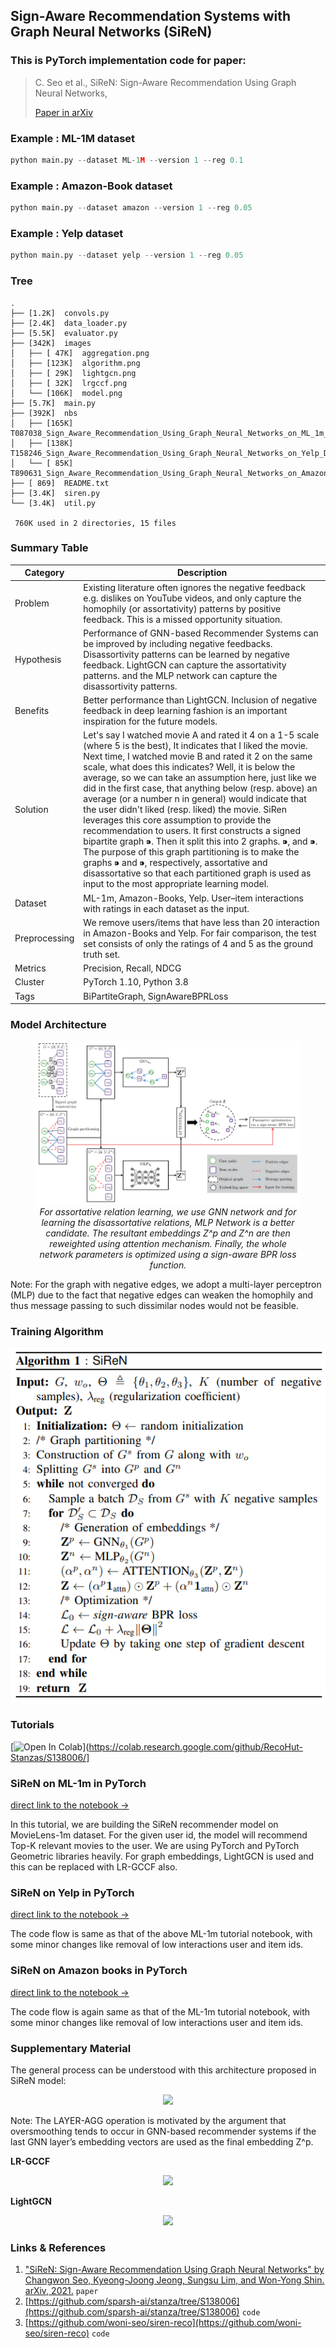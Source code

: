 ## Sign-Aware Recommendation Systems with Graph Neural Networks (SiReN)

### This is PyTorch implementation code for paper:

> C. Seo et al., SiReN: Sign-Aware Recommendation Using Graph Neural Networks, 
>
> [Paper in arXiv](https://arxiv.org/abs/2108.08735)


### Example : ML-1M dataset

```python
python main.py --dataset ML-1M --version 1 --reg 0.1
```

### Example : Amazon-Book dataset

```python
python main.py --dataset amazon --version 1 --reg 0.05
```

### Example : Yelp dataset

```python
python main.py --dataset yelp --version 1 --reg 0.05
```

### Tree
```
.
├── [1.2K]  convols.py
├── [2.4K]  data_loader.py
├── [5.5K]  evaluator.py
├── [342K]  images
│   ├── [ 47K]  aggregation.png
│   ├── [123K]  algorithm.png
│   ├── [ 29K]  lightgcn.png
│   ├── [ 32K]  lrgccf.png
│   └── [106K]  model.png
├── [5.7K]  main.py
├── [392K]  nbs
│   ├── [165K]  T087038_Sign_Aware_Recommendation_Using_Graph_Neural_Networks_on_ML_1m_Dataset_in_PyTorch.ipynb
│   ├── [138K]  T158246_Sign_Aware_Recommendation_Using_Graph_Neural_Networks_on_Yelp_Dataset_in_PyTorch.ipynb
│   └── [ 85K]  T890631_Sign_Aware_Recommendation_Using_Graph_Neural_Networks_on_Amazon_Books_Dataset_in_PyTorch.ipynb
├── [ 869]  README.txt
├── [3.4K]  siren.py
└── [3.4K]  util.py

 760K used in 2 directories, 15 files
```

### Summary Table
| Category | Description |
| --- | --- |
| Problem | Existing literature often ignores the negative feedback e.g. dislikes on YouTube videos, and only capture the homophily (or assortativity) patterns by positive feedback. This is a missed opportunity situation. |
| Hypothesis | Performance of GNN-based Recommender Systems can be improved by including negative feedbacks. Disassortivity patterns can be learned by negative feedback. LightGCN can capture the assortativity patterns. and the MLP network can capture the disassortivity patterns. |
| Benefits | Better performance than LightGCN. Inclusion of negative feedback in deep learning fashion is an important inspiration for the future models. |
| Solution | Let's say I watched movie A and rated it 4 on a 1-5 scale (where 5 is the best), It indicates that I liked the movie. Next time, I watched movie B and rated it 2 on the same scale, what does this indicates? Well, it is below the average, so we can take an assumption here, just like we did in the first case, that anything below (resp. above) an average (or a number n in general) would indicate that the user didn't liked (resp. liked) the movie. SiRen leverages this core assumption to provide the recommendation to users. It first constructs a signed bipartite graph ⁍. Then it split this into 2 graphs. ⁍, and ⁍. The purpose of this graph partitioning is to make the graphs ⁍ and ⁍, respectively, assortative and disassortative so that each partitioned graph is used as input to the most appropriate learning model. |
| Dataset | ML-1m, Amazon-Books, Yelp. User–item interactions with ratings in each dataset as the input. |
| Preprocessing | We remove users/items that have less than 20 interaction in Amazon-Books and Yelp. For fair comparison, the test set consists of only the ratings of 4 and 5 as the ground truth set. |
| Metrics | Precision, Recall, NDCG |
| Cluster | PyTorch 1.10, Python 3.8 |
| Tags | BiPartiteGraph, SignAwareBPRLoss |

### Model Architecture
<p><center><figure><img src='./images/model.png'><figcaption><i>For assortative relation learning, we use GNN network and for learning the disassortative relations, MLP Network is a better candidate. The resultant embeddings Z^p and Z^n are then reweighted using attention mechanism. Finally, the whole network parameters is optimized using a sign-aware BPR loss function.</i></figcaption></figure></center></p>

Note: For the graph with negative edges, we adopt a multi-layer perceptron (MLP) due to the fact that negative edges can weaken the homophily and thus message passing to such dissimilar nodes would not be feasible.

### Training Algorithm
<p><center><img src='./images/algorithm.png'></center></p>

### Tutorials
[![Open In Colab](https://colab.research.google.com/assets/colab-badge.svg)](https://colab.research.google.com/github/RecoHut-Stanzas/S138006/]

### SiReN on ML-1m in PyTorch

[direct link to the notebook →](./nbs/T087038_Sign_Aware_Recommendation_Using_Graph_Neural_Networks_on_ML_1m_Dataset_in_PyTorch.ipynb)

In this tutorial, we are building the SiReN recommender model on MovieLens-1m dataset. For the given user id, the model will recommend Top-K relevant movies to the user. We are using PyTorch and PyTorch Geometric libraries heavily. For graph embeddings, LightGCN is used and this can be replaced with LR-GCCF also.

### SiReN on Yelp in PyTorch

[direct link to the notebook →](./nbs/T158246_Sign_Aware_Recommendation_Using_Graph_Neural_Networks_on_Yelp_Dataset_in_PyTorch.ipynb)

The code flow is same as that of the above ML-1m tutorial notebook, with some minor changes like removal of low interactions user and item ids.

### SiReN on Amazon books in PyTorch

[direct link to the notebook →](./nbs/T890631_Sign_Aware_Recommendation_Using_Graph_Neural_Networks_on_Amazon_Books_Dataset_in_PyTorch.ipynb)

The code flow is again same as that of the ML-1m tutorial notebook, with some minor changes like removal of low interactions user and item ids.

### Supplementary Material
The general process can be understood with this architecture proposed in SiReN model:

<p><center><img src='_images/aggregation.png'></center></p>

Note: The LAYER-AGG operation is motivated by the argument that oversmoothing tends to occur in GNN-based recommender systems if the last GNN layer’s embedding vectors are used as the final embedding Z^p.

**LR-GCCF**

<p><center><img src='_images/lrfccf.png'></center></p>

**LightGCN**

<p><center><img src='_images/lightgcn.png'></center></p>

### Links & References

1. ["SiReN: Sign-Aware Recommendation Using Graph Neural Networks" by Changwon Seo, Kyeong-Joong Jeong, Sungsu Lim, and Won-Yong Shin. arXiv, 2021.](https://arxiv.org/abs/2108.08735v1) `paper`
2. [https://github.com/sparsh-ai/stanza/tree/S138006](https://github.com/sparsh-ai/stanza/tree/S138006) `code`
3. [https://github.com/woni-seo/siren-reco](https://github.com/woni-seo/siren-reco) `code`